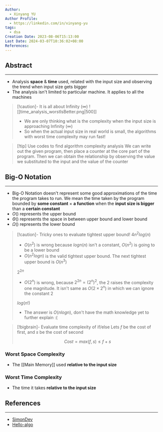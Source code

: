 ```yaml
---
Author:
  - Xinyang YU
Author Profile:
  - https://linkedin.com/in/xinyang-yu
tags:
  - dsa
Creation Date: 2023-08-06T15:13:00
Last Date: 2024-03-07T10:36:02+08:00
References: 
---
```

## Abstract
---
- Analysis **space** & **time** used, related with the input size and observing the trend when input size gets bigger
- The analysis isn't limited to particular machine. It applies to all the machines

>[!caution]- It is all about Infinity (∞)
> ![[time_analysis_worstIsBetter.png|500]]
>- We are only thinking what is the complexity when the input size is approaching Infinity (∞)
>- So when the actual input size in real world is small, the algorithms with worst time complexity may run fast! 

>[!tip] Use codes to find algorithm complexity analysis
> We can write out the given program, then place a counter at the core part of the program. Then we can obtain the relationship by observing the value we substituted to the input and the value of the counter

## Big-O Notation
---
- Big-O Notation doesn't represent some good approximations of the time the program takes to run. We mean the time taken by the program bounded by **some constant** $\times$ **a function** when the **input size is bigger** than a **certain constant**
- $O()$ represents the upper bound
- $\Theta()$ represents the space in between upper bound and lower bound
- $\Omega()$ represents the lower bound 

>[!caution]- Tricky ones to evaluate tightest upper bound!
> $4n^2log(n)$
> - $O(n^2)$ is wrong because $logn(n)$ isn't a constant, $O(n^2)$ is going to be a lower bound
> - $O(n^2logn)$ is the valid tightest upper bound. The next tightest upper bound is $O(n^3)$
> 
> $2^{2n}$
> - $O(2^n)$ is wrong, because $2^{2n} = (2^n)^2$, the $2$ raises the complexity one magnitude. It isn't same as $O(2 \times 2^n)$ in which we can ignore the constant $2$
> 
> $log(n!)$
> - The answer is $O(nlogn)$, don't have the math knowledge yet to further explain :(

>[!bigbrain]- Evaluate time complexity of if/else 
> Lets $f$ be the cost of first, and $s$ be the cost of second
> 
> $$
> Cost = max(f, s) \le f + s
> $$
### Worst Space Complexity
- The [[Main Memory]] used **relative to the input size**
### Worst Time Complexity
- The time it takes **relative to the input size**






## References
---
- [SimonDev](https://www.youtube.com/watch?v=gCzOhZ_LUps)
- [Hello-algo](https://www.hello-algo.com/chapter_computational_complexity/time_complexity/)